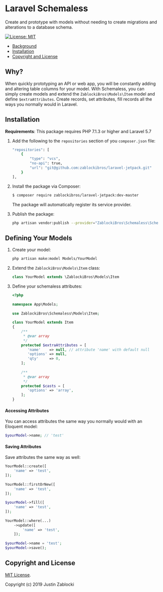 # Laravel Schemaless

Create and prototype with models without needing to create migrations and alterations to a database schema.

[![License: MIT](https://img.shields.io/badge/License-MIT-brightgreen.svg?style=flat-square)](https://opensource.org/licenses/MIT)

* [Background](#background)
* [Installation](#installation)
* [Copyright and License](#copyright-and-license)


## Why?

When quickly prototyping an API or web app, you will be constantly adding and altering table columns for your model. With Schemaless, you can simply create models and extend the `ZablockiBros\Models\Item` model and define `$extraAttributes`. Create records, set attributes, fill records all the ways you normally would in Laravel.

## Installation

**Requirements**: This package requires PHP 7.1.3 or higher and Laravel 5.7

1. Add the following to the `repositories` section of you `composer.json` file:

    ```sh
    "repositories": [
        {
            "type": "vcs",
            "no-api": true,
            "url": "git@github.com:zablockibros/laravel-jetpack.git"
        }
    ],
    ```
    
2. Install the package via Composer:

    ```sh
    $ composer require zablockibros/laravel-jetpack:dev-master
    ```

    The package will automatically register its service provider.

3. Publish the package:

    ```sh
    php artisan vendor:publish --provider="ZablockiBros\Schemaless\SchemalessServiceProvider"
    ```
## Defining Your Models

1. Create your model:
    ```sh
    php artisan make:model Models/YourModel
    ```

2. Extend the `ZablockiBros\Models\Item` class:
    ```php
    class YourModel extends \ZablockiBros\Models\Item
    ```

3. Define your schemaless attributes:
    ```php
    <?php
     
    namespace App\Models;
     
    use ZablockiBros\Schemaless\Models\Item;
     
    class YourModel extends Item
    {
        /**
         * @var array
         */
        protected $extraAttributes = [
           'name'    => null, // attribute 'name' with default null
           'options' => null,
           'qty'     => 0,
        ];
     
        /**
         * @var array
         */
        protected $casts = [
           'options' => 'array',
        ];
    }
    ```

#### Accessing Attributes

You can access attributes the same way you normally would with an Eloquent model:

```php
$yourModel->name; // 'test'
```

#### Saving Attributes

Save attributes the same way as well:

```php
YourModel::create([
    'name' => 'test',
]);
 
YourModel::firstOrNew([
    'name' => 'test',
]);
 
$yourModel->fill([
    'name' => 'test',
]);
 
YourModel::where(...)
    ->update([
        'name' => 'test',
    ]);
 
$yourModel->name = 'test';
$yourModel->save();
```

## Copyright and License

[MIT License](LICENSE.md).

Copyright (c) 2019 Justin Zablocki
